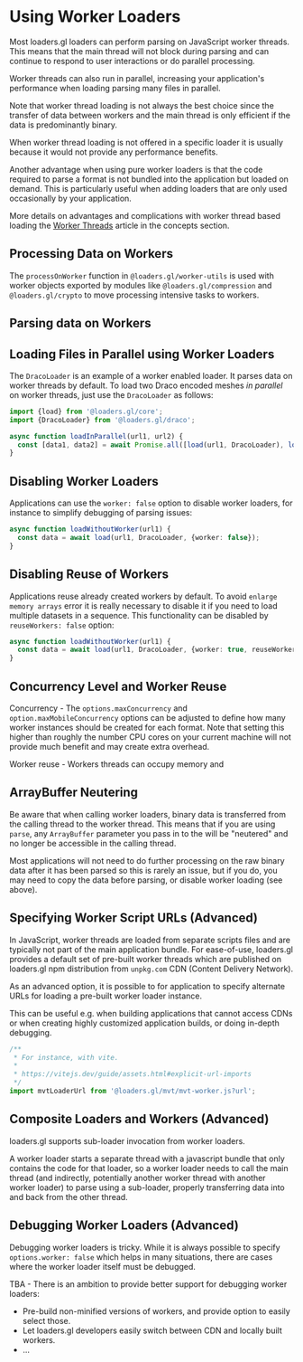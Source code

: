 # Using Worker Loaders

Most loaders.gl loaders can perform parsing on JavaScript worker threads.
This means that the main thread will not block during parsing and can continue
to respond to user interactions or do parallel processing.

Worker threads can also run in parallel, increasing your application's performance
when loading parsing many files in parallel.

Note that worker thread loading is not always the best choice since the transfer of
data between workers and the main thread is only efficient if the data is predominantly
binary.

When worker thread loading is not offered in a specific loader it is usually
because it would not provide any performance benefits.

Another advantage when using pure worker loaders is that the code required to
parse a format is not bundled into the application but loaded on demand. This is
particularly useful when adding loaders that are only used occasionally by your
application.

More details on advantages and complications with worker thread based loading the
[Worker Threads](./concepts/worker-threads) article in the concepts section.

## Processing Data on Workers

The `processOnWorker` function in `@loaders.gl/worker-utils` is used with worker objects
exported by modules like `@loaders.gl/compression` and `@loaders.gl/crypto` to move
processing intensive tasks to workers.

## Parsing data on Workers

## Loading Files in Parallel using Worker Loaders

The `DracoLoader` is an example of a worker enabled loader.
It parses data on worker threads by default. To load two Draco encoded meshes
_in parallel_ on worker threads, just use the `DracoLoader` as follows:

```typescript
import {load} from '@loaders.gl/core';
import {DracoLoader} from '@loaders.gl/draco';

async function loadInParallel(url1, url2) {
  const [data1, data2] = await Promise.all([load(url1, DracoLoader), load(url2, DracoLoader)]);
}
```

## Disabling Worker Loaders

Applications can use the `worker: false` option to disable worker loaders, for instance to simplify debugging of parsing issues:

```typescript
async function loadWithoutWorker(url1) {
  const data = await load(url1, DracoLoader, {worker: false});
}
```

## Disabling Reuse of Workers

Applications reuse already created workers by default. To avoid `enlarge memory arrays` error it is really necessary to disable it if you need to load multiple datasets in a sequence.
This functionality can be disabled by `reuseWorkers: false` option:

```typescript
async function loadWithoutWorker(url1) {
  const data = await load(url1, DracoLoader, {worker: true, reuseWorkers: false});
}
```

## Concurrency Level and Worker Reuse

Concurrency - The `options.maxConcurrency` and `option.maxMobileConcurrency` options can be adjusted to define how many worker instances should be created for each format. Note that setting this higher than roughly the number CPU cores on your current machine will not provide much benefit and may create extra overhead.

Worker reuse - Workers threads can occupy memory and

## ArrayBuffer Neutering

Be aware that when calling worker loaders, binary data is transferred from the calling thread to the worker thread. This means that if you are using `parse`, any `ArrayBuffer` parameter you pass in to the will be "neutered" and no longer be accessible in the calling thread.

Most applications will not need to do further processing on the raw binary data after it has been parsed so this is rarely an issue, but if you do, you may need to copy the data before parsing, or disable worker loading (see above).

## Specifying Worker Script URLs (Advanced)

In JavaScript, worker threads are loaded from separate scripts files and are typically not part of the main application bundle. For ease-of-use, loaders.gl provides a default set of pre-built worker threads which are published on loaders.gl npm distribution from `unpkg.com` CDN (Content Delivery Network).

As an advanced option, it is possible to for application to specify alternate URLs for loading a pre-built worker loader instance.

This can be useful e.g. when building applications that cannot access CDNs or when creating highly customized application builds, or doing in-depth debugging.

```typescript
/**
 * For instance, with vite.
 *
 * https://vitejs.dev/guide/assets.html#explicit-url-imports
 */
import mvtLoaderUrl from '@loaders.gl/mvt/mvt-worker.js?url';
```

## Composite Loaders and Workers (Advanced)

loaders.gl supports sub-loader invocation from worker loaders.

A worker loader starts a separate thread with a javascript bundle that only contains the code for that loader, so a worker loader needs to call the main thread (and indirectly, potentially another worker thread with another worker loader) to parse using a sub-loader, properly transferring data into and back from the other thread.

## Debugging Worker Loaders (Advanced)

Debugging worker loaders is tricky. While it is always possible to specify `options.worker: false` which helps in many situations, there are cases where the worker loader itself must be debugged.

TBA - There is an ambition to provide better support for debugging worker loaders:

- Pre-build non-minified versions of workers, and provide option to easily select those.
- Let loaders.gl developers easily switch between CDN and locally built workers.
- ...
